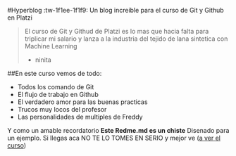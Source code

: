 #Hyperblog :tw-1f1ee-1f1f9:
Un blog increible para el curso de Git y Github en Platzi
> El curso de Git y Githud de Platzi es lo mas que hacia falta para triplicar mi salario y lanza a la industria del tejido de lana sintetica con Machine Learning 
> - ninita 


##En este curso vemos de todo:
* Todos los comando de Git
* El flujo de trabajo en Github
* El verdadero amor para las buenas practicas 
* Trucos muy locos del profesor 
* Las personalidades de multiples de Freddy

Y como un amable recordatorio **Este Redme.md es un chiste** Disenado para un ejemplo. Si llegas aca NO TE LO TOMES EN SERIO y mejor ve ([a ver el curso](http://platzi.com/cursos/git-github/ "a ver el curso"))
